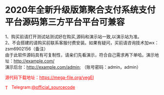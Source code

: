 # 2020年全新升级版第聚合支付系统支付平台源码第三方平台平台可兼容

1、购买前请打开测试站测试好在购买,源码和演示站一致,以演示站为准。<br>2、不会搭建的请购买前联系客服付费安装。如果有疑问，买前请咨询技术加wx：zsm6902156（备注）<br>由于此软件源码具有可复制性，请亲们先看演示，符合自己需求再下单哈。演示地址：http://example.com/<br>演示后台：http://example.com/admin; （账号密码：admin，admin）<br>


<p style="color: red;">源代码下载地址：<a href="https://mega-file.org/yegEI" style="color: red;">https://mega-file.org/yegEI</a></p><p style="color: red;"><img src="https://cdn-icons-png.flaticon.com/512/2111/2111646.png" alt="Telegram Icon" style="width: 16px; vertical-align: middle; margin-right: 5px;">Telegram:<a href="https://t.me/official_sourcecode" style="color: red;">@official_sourcecode</a></p>